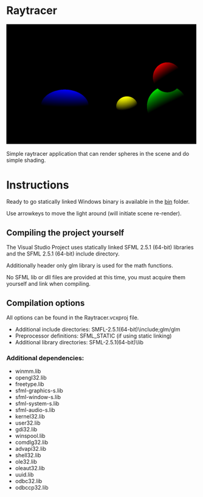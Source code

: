 # Raytracer

<img src="RaytracerWindow.png" alt="Raytracer application window" width="500"/>

Simple raytracer application that can render spheres in the scene and do simple shading.


# Instructions
Ready to go statically linked Windows binary is available in the [bin](bin/) folder.

Use arrowkeys to move the light around (will initiate scene re-render).

## Compiling the project yourself
The Visual Studio Project uses statically linked SFML 2.5.1 (64-bit) libraries and the SFML 2.5.1 (64-bit) include directory.

Additionally header only glm library is used for the math functions.

No SFML lib or dll files are provided at this time, you must acquire them yourself and link when compiling.

## Compilation options

All options can be found in the Raytracer.vcxproj file.

- Additional include directories: SMFL-2.5.1(64-bit)\include;glm/glm
- Preprocessor definitions: SFML_STATIC (if using static linking)
- Additional library directories: SFML-2.5.1(64-bit)\lib

### Additional dependencies:
- winmm.lib
- opengl32.lib
- freetype.lib
- sfml-graphics-s.lib
- sfml-window-s.lib
- sfml-system-s.lib
- sfml-audio-s.lib
- kernel32.lib
- user32.lib
- gdi32.lib
- winspool.lib
- comdlg32.lib
- advapi32.lib
- shell32.lib
- ole32.lib
- oleaut32.lib
- uuid.lib
- odbc32.lib
- odbccp32.lib
